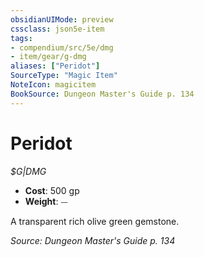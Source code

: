```yaml
---
obsidianUIMode: preview
cssclass: json5e-item
tags:
- compendium/src/5e/dmg
- item/gear/g-dmg
aliases: ["Peridot"]
SourceType: "Magic Item"
NoteIcon: magicitem
BookSource: Dungeon Master's Guide p. 134
---
```

# Peridot
*$G|DMG*  

- **Cost**: 500 gp
- **Weight**: ⏤

A transparent rich olive green gemstone.

*Source: Dungeon Master's Guide p. 134*